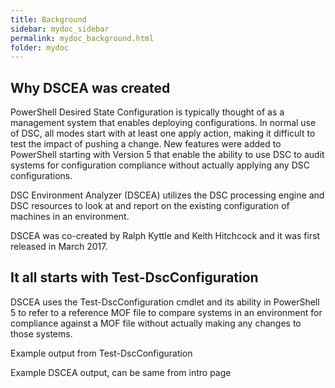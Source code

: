 ```yaml
---
title: Background
sidebar: mydoc_sidebar
permalink: mydoc_background.html
folder: mydoc
---
```


## Why DSCEA was created

PowerShell Desired State Configuration is typically thought of as a management system that enables deploying configurations.  In normal use of DSC, all modes start with at least one apply action, making it difficult to test the impact of pushing a change. New features were added to PowerShell starting with Version 5 that enable the ability to use DSC to audit systems for configuration compliance without actually applying any DSC configurations.

DSC Environment Analyzer (DSCEA) utilizes the DSC processing engine and DSC resources to look at and report on the existing configuration of machines in an environment. 

DSCEA was co-created by Ralph Kyttle and Keith Hitchcock and it was first released in March 2017.

## It all starts with Test-DscConfiguration
  
DSCEA uses the Test-DscConfiguration cmdlet and its ability in PowerShell 5 to refer to a reference MOF file to compare systems in an environment for compliance against a MOF file without actually making any changes to those systems.

Example output from Test-DscConfiguration

Example DSCEA output, can be same from intro page